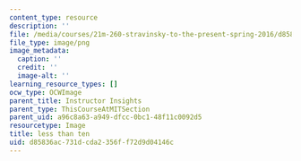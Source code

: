 ```yaml
---
content_type: resource
description: ''
file: /media/courses/21m-260-stravinsky-to-the-present-spring-2016/d85836ac731dcda2356ff72d9d04146c_ocwimage.2017-02-27.6975417496
file_type: image/png
image_metadata:
  caption: ''
  credit: ''
  image-alt: ''
learning_resource_types: []
ocw_type: OCWImage
parent_title: Instructor Insights
parent_type: ThisCourseAtMITSection
parent_uid: a96c8a63-a949-dfcc-0bc1-48f11c0092d5
resourcetype: Image
title: less than ten
uid: d85836ac-731d-cda2-356f-f72d9d04146c
---
```

